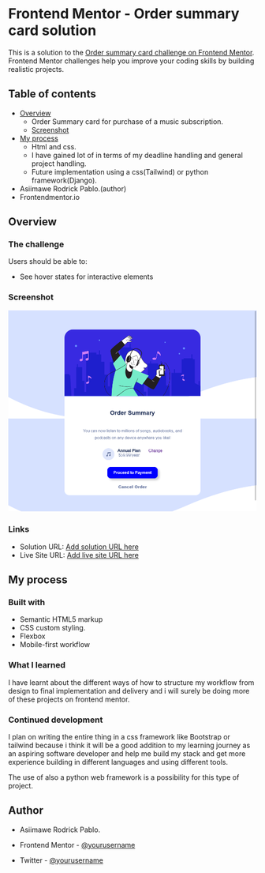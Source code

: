 # Frontend Mentor - Order summary card solution

This is a solution to the [Order summary card challenge on Frontend Mentor](https://www.frontendmentor.io/challenges/order-summary-component-QlPmajDUj). Frontend Mentor challenges help you improve your coding skills by building realistic projects.

## Table of contents

- [Overview](#overview)
  - Order Summary card for purchase of a music subscription.
  - [Screenshot](#screenshot)
- [My process](#my-process)
  - Html and css.
  - I have gained lot of in terms of my deadline handling and general project handling.
  - Future implementation using a css(Tailwind) or python framework(Django).
- Asiimawe Rodrick Pablo.(author)
- Frontendmentor.io

## Overview

### The challenge

Users should be able to:

- See hover states for interactive elements

### Screenshot

![](https://github.com/Pablo-cyber21/frontend-mentor-challenges/blob/b270e319e65da4efd285a7a66d96287b37d974a4/order-summary-component-main/Screen%20Shot%202021-08-27%20at%2000.16.30.png)

### Links

- Solution URL: [Add solution URL here](https://your-solution-url.com)
- Live Site URL: [Add live site URL here](https://your-live-site-url.com)

## My process

### Built with

- Semantic HTML5 markup
- CSS custom styling.
- Flexbox
- Mobile-first workflow

### What I learned

I have learnt about the different ways of how to structure my workflow from design to final implementation and delivery and i will surely be doing more of these projects on frontend mentor.

### Continued development

I plan on writing the entire thing in a css framework like Bootstrap or tailwind because i think it will be a good addition to my learning journey as an aspiring software developer and help me build my stack and get more experience building in different languages and using different tools.

The use of also a python web framework is a possibility for this type of project.

## Author

- Asiimawe Rodrick Pablo.

- Frontend Mentor - [@yourusername](https://www.frontendmentor.io/profile/yourusername)
- Twitter - [@yourusername](https://www.twitter.com/yourusername)

